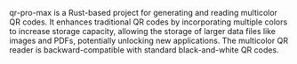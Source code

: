 qr-pro-max is a Rust-based project for generating and reading multicolor QR codes. 
It enhances traditional QR codes by incorporating multiple colors to increase storage capacity, allowing the storage of larger data files like images and PDFs, potentially unlocking new applications. 
The multicolor QR reader is backward-compatible with standard black-and-white QR codes.
